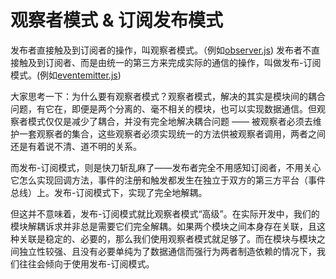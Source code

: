 # 观察者模式 & 订阅发布模式
发布者直接触及到订阅者的操作，叫观察者模式。（例如[observer.js](./observer.js))
发布者不直接触及到订阅者、而是由统一的第三方来完成实际的通信的操作，叫做发布-订阅模式。(例如[eventemitter.js](./EventEmitter.js))


大家思考一下：为什么要有观察者模式？观察者模式，解决的其实是模块间的耦合问题，有它在，即便是两个分离的、毫不相关的模块，也可以实现数据通信。但观察者模式仅仅是减少了耦合，并没有完全地解决耦合问题 —— 被观察者必须去维护一套观察者的集合，这些观察者必须实现统一的方法供被观察者调用，两者之间还是有着说不清、道不明的关系。

而发布-订阅模式，则是快刀斩乱麻了——发布者完全不用感知订阅者，不用关心它怎么实现回调方法，事件的注册和触发都发生在独立于双方的第三方平台（事件总线）上。发布-订阅模式下，实现了完全地解耦。

但这并不意味着，发布-订阅模式就比观察者模式“高级”。在实际开发中，我们的模块解耦诉求并非总是需要它们完全解耦。如果两个模块之间本身存在关联，且这种关联是稳定的、必要的，那么我们使用观察者模式就足够了。而在模块与模块之间独立性较强、且没有必要单纯为了数据通信而强行为两者制造依赖的情况下，我们往往会倾向于使用发布-订阅模式。

